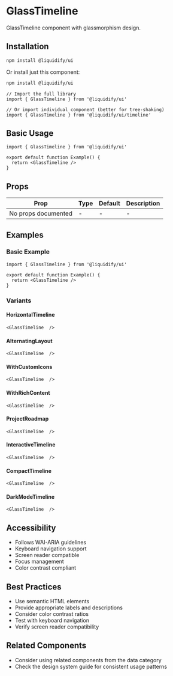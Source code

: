 # GlassTimeline

GlassTimeline component with glassmorphism design.

## Installation

```bash
npm install @liquidify/ui
```

Or install just this component:

```bash
npm install @liquidify/ui
```

```tsx
// Import the full library
import { GlassTimeline } from '@liquidify/ui'

// Or import individual component (better for tree-shaking)
import { GlassTimeline } from '@liquidify/ui/timeline'
```

## Basic Usage

```tsx
import { GlassTimeline } from '@liquidify/ui'

export default function Example() {
  return <GlassTimeline />
}
```

## Props

| Prop | Type | Default | Description |
|------|------|---------|-------------|
| No props documented | - | - | - |

## Examples

### Basic Example

```tsx
import { GlassTimeline } from '@liquidify/ui'

export default function Example() {
  return <GlassTimeline />
}
```

### Variants

#### HorizontalTimeline

```tsx
<GlassTimeline  />
```

#### AlternatingLayout

```tsx
<GlassTimeline  />
```

#### WithCustomIcons

```tsx
<GlassTimeline  />
```

#### WithRichContent

```tsx
<GlassTimeline  />
```

#### ProjectRoadmap

```tsx
<GlassTimeline  />
```

#### InteractiveTimeline

```tsx
<GlassTimeline  />
```

#### CompactTimeline

```tsx
<GlassTimeline  />
```

#### DarkModeTimeline

```tsx
<GlassTimeline  />
```



## Accessibility

- Follows WAI-ARIA guidelines
- Keyboard navigation support
- Screen reader compatible
- Focus management
- Color contrast compliant

## Best Practices

- Use semantic HTML elements
- Provide appropriate labels and descriptions
- Consider color contrast ratios
- Test with keyboard navigation
- Verify screen reader compatibility

## Related Components

- Consider using related components from the data category
- Check the design system guide for consistent usage patterns
